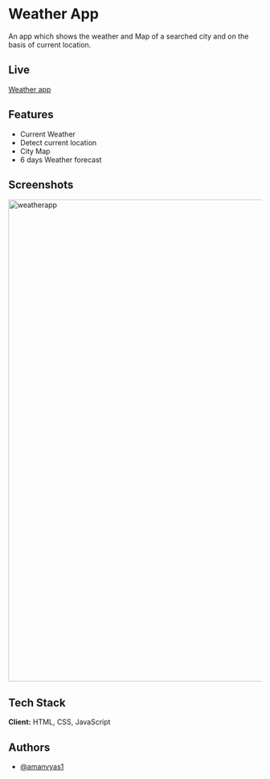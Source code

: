 # Weather App

An app which shows the weather and Map of a searched city and on the basis of current location.



## Live
[Weather app](https://sensational-pastelito-9be952.netlify.app/)




## Features

- Current Weather
- Detect current location
- City Map
- 6 days Weather forecast


## Screenshots

<img width="960" alt="weatherapp" src="https://user-images.githubusercontent.com/44722841/191065022-ffdef355-6c55-4696-882e-48ac1d166d30.png">



## Tech Stack

**Client:** HTML, CSS, JavaScript



## Authors

- [@amanvyas1](https://www.github.com/amanvyas1)


